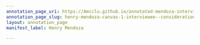 ```yaml
---
annotation_page_uri: https://Amcclu.github.io/annotated-mendoza-interview/annotations/henry-mendoza-canvas-1-interviewee--consideration--reminiscing--laughter.json
annotation_page_slug: henry-mendoza-canvas-1-interviewee--consideration--reminiscing--laughter
layout: annotation_page
manifest_label: Henry Mendoza

---
```

